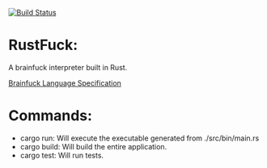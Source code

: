 [![Build Status](https://travis-ci.org/TheFirstLairron/rustfuck.svg?branch=master)](https://travis-ci.org/TheFirstLairron/rustfuck)

# RustFuck:
A brainfuck interpreter built in Rust.

[Brainfuck Language Specification](https://github.com/brain-lang/brainfuck/blob/master/brainfuck.md "Spec")

# Commands:
* cargo run: Will execute the executable generated from ./src/bin/main.rs
* cargo build: Will build the entire application.
* cargo test: Will run tests.
